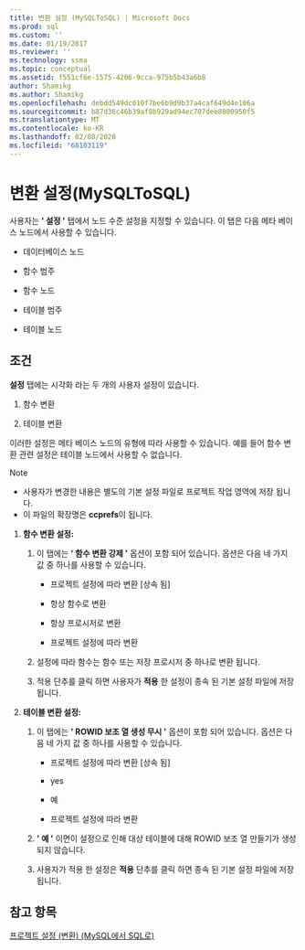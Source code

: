 ```yaml
---
title: 변환 설정 (MySQLToSQL) | Microsoft Docs
ms.prod: sql
ms.custom: ''
ms.date: 01/19/2017
ms.reviewer: ''
ms.technology: ssma
ms.topic: conceptual
ms.assetid: f551cf6e-1575-4206-9cca-975b5b43a6b8
author: Shamikg
ms.author: Shamikg
ms.openlocfilehash: debdd549dc010f7be6b9d9b37a4caf649d4e106a
ms.sourcegitcommit: b87d36c46b39af8b929ad94ec707dee8800950f5
ms.translationtype: MT
ms.contentlocale: ko-KR
ms.lasthandoff: 02/08/2020
ms.locfileid: "68103119"
---
```

# <a name="conversion-settings-mysqltosql"></a>변환 설정(MySQLToSQL)
사용자는 **' 설정 '** 탭에서 노드 수준 설정을 지정할 수 있습니다. 이 탭은 다음 메타 베이스 노드에서 사용할 수 있습니다.  
  
-   데이터베이스 노드  
  
-   함수 범주  
  
-   함수 노드  
  
-   테이블 범주  
  
-   테이블 노드  
  
## <a name="specifications"></a>조건  
**설정** 탭에는 시각화 라는 두 개의 사용자 설정이 있습니다.  
  
1.  함수 변환  
  
2.  테이블 변환  
  
이러한 설정은 메타 베이스 노드의 유형에 따라 사용할 수 있습니다. 예를 들어 함수 변환 관련 설정은 테이블 노드에서 사용할 수 없습니다.  
  
> [!NOTE]  
> -   사용자가 변경한 내용은 별도의 기본 설정 파일로 프로젝트 작업 영역에 저장 됩니다.  
> -   이 파일의 확장명은 **ccprefs**이 됩니다.  
  
1.  **함수 변환 설정:**  
  
    1.  이 탭에는 **' 함수 변환 강제 '** 옵션이 포함 되어 있습니다. 옵션은 다음 네 가지 값 중 하나를 사용할 수 있습니다.  
  
        -   프로젝트 설정에 따라 변환 [상속 됨]  
  
        -   항상 함수로 변환  
  
        -   항상 프로시저로 변환  
  
        -   프로젝트 설정에 따라 변환  
  
    2.  설정에 따라 함수는 함수 또는 저장 프로시저 중 하나로 변환 됩니다.  
  
    3.  적용 단추를 클릭 하면 사용자가 **적용** 한 설정이 종속 된 기본 설정 파일에 저장 됩니다.  
  
2.  **테이블 변환 설정:**  
  
    1.  이 탭에는 **' ROWID 보조 열 생성 무시 '** 옵션이 포함 되어 있습니다. 옵션은 다음 네 가지 값 중 하나를 사용할 수 있습니다.  
  
        -   프로젝트 설정에 따라 변환 [상속 됨]  
  
        -   yes  
  
        -   예  
  
        -   프로젝트 설정에 따라 변환  
  
    2.  **' 예 '** 이면이 설정으로 인해 대상 테이블에 대해 ROWID 보조 열 만들기가 생성 되지 않습니다.  
  
    3.  사용자가 적용 한 설정은 **적용** 단추를 클릭 하면 종속 된 기본 설정 파일에 저장 됩니다.  
  
## <a name="see-also"></a>참고 항목  
[프로젝트 설정 (변환) (MySQL에서 SQL로)](https://msdn.microsoft.com/7ad5fe44-6445-4ba8-a457-5af792631f11)  
  

